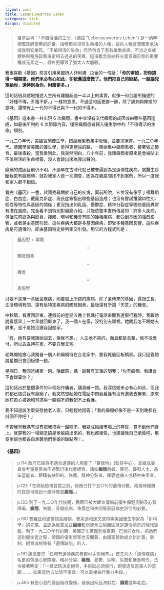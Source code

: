 ```yaml
---
layout: post
title: Lebensunwertes Leben
categones: sick
disqus: disabled
---
```


>維基百科：「不值得活的生命」(德語 "Lebensunwertes Leben") 是一納粹德國政府使用的詞彙，指稱那些沒有生命權的人種，這些人種會遭國家處決或強制安樂死。「不值得活的生命」同時包含了患有嚴重疾病、不治之疾或體格與種族政策規定相去過遠的民眾。這項概念是納粹主義意識形態的重要構成元素之一，最終更導致了猶太人大屠殺。

我很喜歡《基因》前言引用英國詩人菲利浦 ‧ 拉金的一句話：**「你的爹娘，把你搞得一塌糊塗。他們未必有心如此，卻依舊這麼做了。他們把自己的缺點，一股腦兒塞給你，還特別為你，附贈更多。」**

這句話很具體地描述人生所有難題超過一半以上的事實，就像一句台語所描述的「好種不傳，歹種不斷。」一樣的意思。不過這句話更勝一酬，除了諷刺與揶揄的意味，還帶有上一代的不得已與下一代的不得不。

《基因》這本書一共出現 6 次癲癇。書中並沒有交代癲癇的成因或由哪些基因造成，如最後所列的 6 次節錄內容，僅把癲癇患者歸入優生學中的「不值得活的生命」類別。

一九二○年代，美國實施優生學，把癲癇患者集中管理，並要求絕育。一九三○年代，德國學習美國的優生學，走得更極端的路，一開始集中癲癇患者，接著強迫節育，最後毒殺。當我看到此，我突然明白，八十年前，我類癲癇者原來是會被貼上不值得活的生命標籤，沒人會跳出來為我出聲的。

癲癇的成因目前仍不明，不過早在古時代就已被普遍認為是遺傳性疾病。當醫生診斷我患有癲癇時，就對我家人做一次調查，因為在親屬間找不到案例，所以一度我和家人都不相信。

看完《基因》一書，試圖找尋關於自己的疾病，同前所說，它並沒有像亨丁頓舞蹈症、白血症、戴薩克斯症、唐氏症等指出哪些基因造成；也沒有嘗試推論如性別、個性等特性與基因的關係；更沒指出如乳癌、憂鬱症、精神分裂症等哪些基因異常有潛在風險。完全看不到特別對癲癇介紹，只能依整本書所傳遞的：許多人疾病，包括先前認為與飲食、接觸、環境和機會有關的幾種疾病，都受到基因的強烈影響，或者是由基因引起。這些疾病大都是多基因疾病，即受多種基因影響。這些疾病是可遺傳的，即由基因特定排列相交引發。用它的方程式則是：

>基因型 $+$ 環境 $$+$$ 觸發因素 $$+$$ 機會 $$=$$ 表現型

只要不是單一基因型疾病，則要患上所謂的疾病，除了遺傳來的基因，還跟生長、生活環境有關，還有依特定疾病的觸發因素，最後還有所謂「天意」的機會。

中秋節，看護回屏東。連假前的星期五晚上我媽打電話來問我連假行程時，我跟她說看護早上一大早就回屏東了，我一個人在家，沒特別去哪裡。她問我怎不跟她去屏東，是不是她沒邀我回她家。

「有，她有要我跟她回去，但我不想。」人生地不熟的，而且都是長輩，我不擅應付，所以乖乖待在家，不要自曝其短。

老媽開始擔心我獨自一個人和癲癇待在台北家中，要我乾脆回板橋家。我只回答她說星期日會回板橋一趟。

星期日，我回爸媽家一趟。晚飯前，媽一副若有其事的問我：「你有癲癇，看護會不會嫌棄你？」

這句話出於整個事件的半個始作俑者，讓我嚇一跳。我深信她未必有心如此，但我們都已接受我有癲癇了。我突然想起她在電話中問我看護有沒有邀我去屏東，原來她在擔心被她和爸搞得一蹋糊塗的我配不上看護。

我不知道該怎麼安慰她老人家，只輕輕地回答：「我的癲癇好像不是一天到晚都在抖個不停吧！」

不管我爸我媽有沒有把我搞得一蹋糊塗，我變成婚姻市場上的存貨，算不到他們身上。就算我的一塌糊塗搞是爹娘搞出來的，我也都接受，也請讓我自己承擔吧，畢竟爹娘也都各自承襲他們爹娘的缺點啊！。

#### 《基因》

> p.114 政府已經為不適合遺傳的人規畫了「群居地」(監禁中心)，並組成委員會考量是否為不適繁衍後代者絕育，諸如**癲癇**患者、罪犯、聾啞人士、愚笨低能者、眼睛有缺陷的、侏儒、精神分裂者、躁鬱症病人或精神失常者。

> p.123「在開始檢視寶寶之前，你應已打下五○％的遺傳分數。兩歲時獲獎的寶寶可能到十歲時罹患**癲癇**。」

> p.123 到了一九二○年代後期，民眾已被大肆宣傳婚前優生保健測驗及心智障礙、**癲癇**、失聰、骨骼疾病、侏儒症和失明等家庭病史評估的必要。

> p.160 普羅茲和波爾視高爾頓、普萊迪和達文波特等美國優生學家為「新科學」的先驅，並認為維吉尼亞**癲癇**和弱智州立隔離區就是遺傳清洗的理想實驗。到了一九二○年代初期，美國正忙著鑑別像嘉莉 ‧ 巴克的女性，把她們送到優生營之際，德國的優生學家也沒閒著，由國家贊助成立新計畫，限制、絕育或根除有「遺傳缺陷」的人。

> p.161 該法要求「任何有遺傳疾病者都可手術絕育。」首先列入「遺傳疾病」名單的包括心智障礙、精神分裂、**癲癇**、憂鬱、失明、失聰和嚴重畸形。法令接著明定：「一旦法院決定絕育，手術就必須施行，即使違反當事人的意願......。如果其他方法皆不奏效，可以直接採行暴力手段。」

> p.485 有些小鼠的基因經改變後，發展出阿茲海默症、**癲癇**或早老症。
